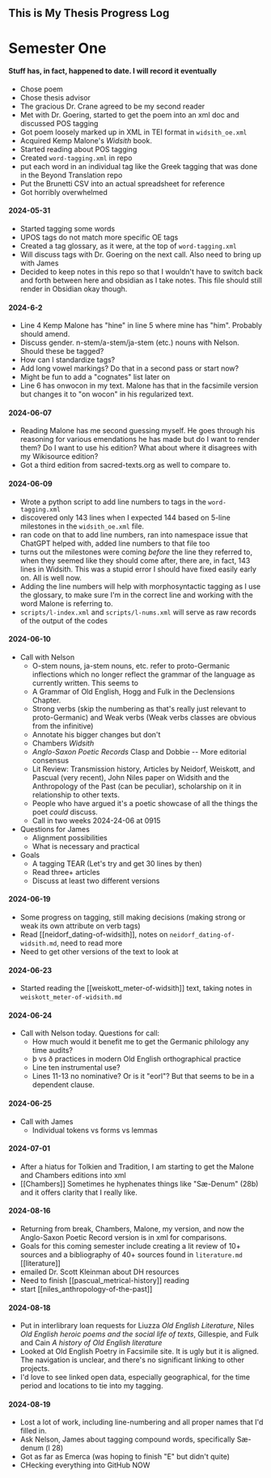 ## This is My Thesis Progress Log

# Semester One

#### Stuff has, in fact, happened to date. I will record it eventually
* Chose poem
* Chose thesis advisor
* The gracious Dr. Crane agreed to be my second reader
* Met with Dr. Goering, started to get the poem into an xml doc and discussed POS tagging
* Got poem loosely marked up in XML in TEI format in `widsith_oe.xml`
* Acquired Kemp Malone's _Widsith_ book.
* Started reading about POS tagging
* Created `word-tagging.xml` in repo
* put each word in an individual tag like the Greek tagging that was done in the Beyond Translation repo
* Put the Brunetti CSV into an actual spreadsheet for reference
* Got horribly overwhelmed

#### 2024-05-31
* Started tagging some words
* UPOS tags do not match more specific OE tags
* Created a tag glossary, as it were, at the top of `word-tagging.xml`
* Will discuss tags with Dr. Goering on the next call. Also need to bring up with James
* Decided to keep notes in this repo so that I wouldn't have to switch back and forth between here and obsidian as I take notes. This file should still render in Obsidian okay though.

#### 2024-6-2
* Line 4 Kemp Malone has "hine" in line 5 where mine has "him". Probably should amend.
* Discuss gender. n-stem/a-stem/ja-stem (etc.) nouns with Nelson. Should these be tagged?
* How can I standardize tags?
* Add long vowel markings? Do that in a second pass or start now?
* Might be fun to add a "cognates" list later on
* Line 6 has onwocon in my text. Malone has that in the facsimile version but changes it to "on wocon" in his regularized text.

#### 2024-06-07
* Reading Malone has me second guessing myself. He goes through his reasoning for various emendations he has made but do I want to render them? Do I want to use his edition? What about where it disagrees with my Wikisource edition?
* Got a third edition from sacred-texts.org as well to compare to. 

#### 2024-06-09
* Wrote a python script to add line numbers to <l> tags in the `word-tagging.xml`
* discovered only 143 lines when I expected 144 based on 5-line milestones in the `widsith_oe.xml` file.
* ran code on that to add line numbers, ran into namespace issue that ChatGPT helped with, added line numbers to that file too
* turns out the milestones were coming _before_ the line they referred to, when they seemed like they should come after, there are, in fact, 143 lines in Widsith. This was a stupid error I should have fixed easily early on. All is well now.
* Adding the line numbers will help with morphosyntactic tagging as I use the glossary, to make sure I'm in the correct line and working with the word Malone is referring to.
* `scripts/l-index.xml` and `scripts/l-nums.xml` will serve as raw records of the output of the codes 

#### 2024-06-10
* Call with Nelson
    * O-stem nouns, ja-stem nouns, etc. refer to proto-Germanic inflections which no longer reflect the grammar of the language as currently written. This seems to
    * A Grammar of Old English, Hogg and Fulk in the Declensions Chapter.
    * Strong verbs (skip the numbering as that's really just relevant to proto-Germanic) and Weak verbs (Weak verbs classes are obvious from the infinitive)
    * Annotate his bigger changes but don't 
    * Chambers _Widsith_
    * _Anglo-Saxon Poetic Records_ Clasp and Dobbie -- More editorial consensus
    * Lit Review: Transmission history, Articles by Neidorf, Weiskott, and Pascual (very recent), John Niles paper on Widsith and the Anthropology of the Past (can be peculiar), scholarship on it in relationship to other texts.
    * People who have argued it's a poetic showcase of all the things the poet _could_ discuss.
    * Call in two weeks 2024-24-06 at 0915
* Questions for James
    * Alignment possibilities
    * What is necessary and practical
* Goals
    * A tagging TEAR (Let's try and get 30 lines by then)
    * Read three+ articles
    * Discuss at least two different versions

#### 2024-06-19
* Some progress on tagging, still making decisions (making strong or weak its own attribute on verb tags)
* Read [[neidorf_dating-of-widsith]], notes on `neidorf_dating-of-widsith.md`, need to read more
* Need to get other versions of the text to look at

#### 2024-06-23
* Started reading the [[weiskott_meter-of-widsith]] text, taking notes in `weiskott_meter-of-widsith.md`

#### 2024-06-24
* Call with Nelson today. Questions for call:
    * How much would it benefit me to get the Germanic philology any time audits?
    * þ vs ð practices in modern Old English orthographical practice
    * Line ten instrumental use?
    * Lines 11-13 no nominative? Or is it "eorl"? But that seems to be in a dependent clause.

#### 2024-06-25
* Call with James
    * Individual tokens vs forms vs lemmas

#### 2024-07-01
* After a hiatus for Tolkien and Tradition, I am starting to get the Malone and Chambers editions into xml
* [[Chambers]] Sometimes he hyphenates things like "Sæ-Denum" (28b) and it offers clarity that I really like.

#### 2024-08-16
* Returning from break, Chambers, Malone, my version, and now the Anglo-Saxon Poetic Record version is in xml for comparisons.
* Goals for this coming semester include creating a lit review of 10+ sources and a bibliography of 40+ sources found in `literature.md` [[literature]]
* emailed Dr. Scott Kleinman about DH resources
* Need to finish [[pascual_metrical-history]] reading
* start [[niles_anthropology-of-the-past]]

#### 2024-08-18
* Put in interlibrary loan requests for Liuzza _Old English Literature_, Niles _Old English heroic poems and the social life of texts_, Gillespie, and Fulk and Cain _A history of Old English literature_
* Looked at Old English Poetry in Facsimile site. It is ugly but it is aligned. The navigation is unclear, and there's no significant linking to other projects. 
* I'd love to see linked open data, especially geographical, for the time period and locations to tie into my tagging.

#### 2024-08-19
* Lost a lot of work, including line-numbering and all proper names that I'd filled in. 
* Ask Nelson, James about tagging compound words, specifically Sæ-denum (l 28)
* Got as far as Emerca (was hoping to finish "E" but didn't quite)
* CHecking everything into GitHub NOW